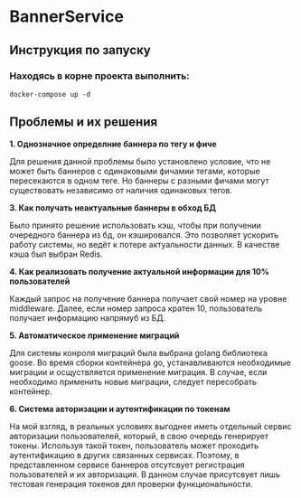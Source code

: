 # BannerService

## Инструкция по запуску
### Находясь в корне проекта выполнить:
```shell
docker-compose up -d
```

## Проблемы и их решения
**1. Однозначное определние баннера по тегу и фиче**

Для решения данной проблемы было установлено условие, что не может быть баннеров с одинаковыми фичамии тегами, которые пересекаются в одном теге.
Но баннеры с разными фичами могут существовать независимо от наличия одинаковых тегов.

**3. Как получать неактуальные баннеры в обход БД**

Было принято решение использовать кэш, чтобы при получении очередного баннера из бд, он кэшировался. Это позволяет ускорить работу системы, но ведёт к потере актуальности данных.
В качестве кэша был выбран Redis.

**4. Как реализовать получение актуальной информации для 10% пользователей**

Каждый запрос на получение баннера получает свой номер на уровне middleware. Далее, если номер запроса кратен 10, пользователь получает информацию напрямуб из БД.

**5. Автоматическое применение миграций**

Для системы конроля миграций была выбрана golang библиотека goose. Во время сборки контейнера go, устанавливаются необходимые миграции и осщуствляется применение миграция.
В случае, если необходимо применить новые миграции, следует пересобрать контейнер.

**6. Система авторизации и аутентификации по токенам**

На мой взгляд, в реальных условиях выгоднее иметь отдельный сервис авторизации пользователей, который, в свою очередь генерирует токены. Используя такой токен, пользователь может проходить аутентификацию в других связанных сервисах. Поэтому, в представленном сервисе баннеров отсутсвует регистрация пользователей и их авторизация. В данном случае присутсвует лишь тестовая генерация токенов дял проверки функциональности.
